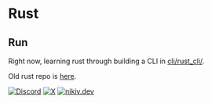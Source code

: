 # Rust

## Run

Right now, learning rust through building a CLI in [cli/rust_cli/](cli/rust_cli/).

Old rust repo is [here](https://github.com/nikitavoloboev/rust-test/tree/main/old).

[![Discord](https://img.shields.io/badge/Discord-100000?style=flat&logo=discord&logoColor=white&labelColor=black&color=black)](https://discord.com/invite/TVafwaD23d) [![X](https://img.shields.io/badge/nikitavoloboev-100000?logo=X&color=black)](https://x.com/nikitavoloboev) [![nikiv.dev](https://img.shields.io/badge/nikiv.dev-black)](https://nikiv.dev)

